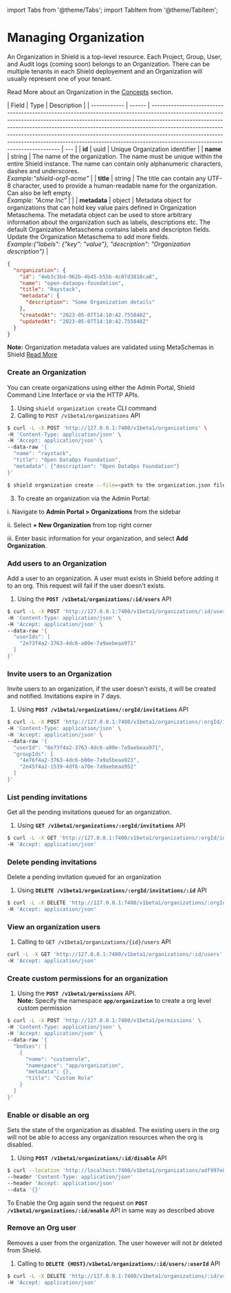 import Tabs from '@theme/Tabs';
import TabItem from '@theme/TabItem';

# Managing Organization

An Organization in Shield is a top-level resource. Each Project, Group, User, and Audit logs (coming soon) belongs to an Organization. There can be multiple tenants in each Shield deployement and an Organization will usually represent one of your tenant.

Read More about an Organization in the [Concepts](../concepts/org.md) section.

<Tabs groupId="model">
  <TabItem value="Model" label="Model" default>

| Field        | Type   | Description                                                                                                                                                                                                                                                                                                                                                                                                                                         |
| ------------ | ------ | --------------------------------------------------------------------------------------------------------------------------------------------------------------------------------------------------------------------------------------------------------------------------------------------------------------------------------------------------------------------------------------------------------------------------------------------------- | --- |
| **id**       | uuid   | Unique Organization identifier                                                                                                                                                                                                                                                                                                                                                                                                                      |
| **name**     | string | The name of the organization. The name must be unique within the entire Shield instance. The name can contain only alphanumeric characters, dashes and underscores.<br/> _Example:"shield-org1-acme"_                                                                                                                                                                                                                                               |
| **title**    | string | The title can contain any UTF-8 character, used to provide a human-readable name for the organization. Can also be left empty. <br/>_Example: "Acme Inc"_                                                                                                                                                                                                                                                                                           |     |
| **metadata** | object | Metadata object for organizations that can hold key value pairs defined in Organization Metaschema. The metadata object can be used to store arbitrary information about the organization such as labels, descriptions etc. The default Organization Metaschema contains labels and descripton fields. Update the Organization Metaschema to add more fields.<br/>_Example:{"labels": {"key": "value"}, "description": "Organization description"}_ |

</TabItem>
<TabItem value="JSON" label="Sample JSON" default>

```json
{
  "organization": {
    "id": "4eb3c3b4-962b-4b45-b55b-4c07d3810ca8",
    "name": "open-dataops-foundation",
    "title": "Raystack",
    "metadata": {
      "description": "Some Organization details"
    },
    "createdAt": "2023-05-07T14:10:42.755848Z",
    "updatedAt": "2023-05-07T14:10:42.755848Z"
  }
}
```

</TabItem>
</Tabs>

**Note:** Organization metadata values are validated using MetaSchemas in Shield [Read More](../reference/metaschemas.md)

### Create an Organization

You can create organizations using either the Admin Portal, Shield Command Line Interface or via the HTTP APIs.

1. Using `shield organization create` CLI command
2. Calling to `POST /v1beta1/organizations` API

<Tabs groupId="api">
  <TabItem value="http" label="HTTP">

```bash
$ curl -L -X POST 'http://127.0.0.1:7400/v1beta1/organizations' \
-H 'Content-Type: application/json' \
-H 'Accept: application/json' \
--data-raw '{
  "name": "raystack",
  "title": "Open DataOps Foundation",
  "metadata": {"description": "Open DataOps Foundation"}
}'
```

  </TabItem>
<TabItem value="cli" label="CLI" default>

```bash
$ shield organization create --file=<path to the organization.json file>
```

  </TabItem>
</Tabs>

3. To create an organization via the Admin Portal:

i. Navigate to **Admin Portal > Organizations** from the sidebar

ii. Select **+ New Organization** from top right corner

iii. Enter basic information for your organization, and select **Add Organization**.

### Add users to an Organization

Add a user to an organization. A user must exists in Shield before adding it to an org. This request will fail if the user doesn't exists.

1. Using the **`POST /v1beta1/organizations/:id/users`** API

```bash
$ curl -L -X POST 'http://127.0.0.1:7400/v1beta1/organizations/:id/users' \
-H 'Content-Type: application/json' \
-H 'Accept: application/json' \
--data-raw '{
  "userIds": [
    "2e73f4a2-3763-4dc6-a00e-7a9aebeaa971"
  ]
}'
```

### Invite users to an Organization

Invite users to an organization, if the user doesn't exists, it will be created and notified. Invitations expire in 7 days.

1. Using **`POST /v1beta1/organizations/:orgId/invitations`** API

```bash
$ curl -L -X POST 'http://127.0.0.1:7400/v1beta1/organizations/:orgId/invitations' \
-H 'Content-Type: application/json' \
-H 'Accept: application/json' \
--data-raw '{
  "userId": "8e73f4a2-3763-4dc6-a00e-7a9aebeaa971",
  "groupIds": [
    "4e76f4a2-3763-4dc6-b00e-7a9a5beaa923",
    "2e45f4a2-1539-4df6-a70e-7a9aebeaa952"
  ]
}'
```

### List pending invitations

Get all the pending invitations queued for an organization.

1. Using **`GET /v1beta1/organizations/:orgId/invitations`** API

```bash
$ curl -L -X GET 'http://127.0.0.1:7400/v1beta1/organizations/:orgId/invitations' \
-H 'Accept: application/json'
```

### Delete pending invitations

Delete a pending invitation queued for an organization

1. Using **`DELETE /v1beta1/organizations/:orgId/invitations/:id`** API

```bash
$ curl -L -X DELETE 'http://127.0.0.1:7400/v1beta1/organizations/:orgId/invitations/:id' \
-H 'Accept: application/json'
```

### View an organization users

1. Calling to `GET /v1beta1/organizations/{id}/users` API

```bash
curl -L -X GET 'http://127.0.0.1:7400/v1beta1/organizations/:id/users' \
-H 'Accept: application/json'
```

### Create custom permissions for an organization

1. Using the **`POST /v1beta1/permissions`** API. <br/>**Note:** Specify the namespace **`app/organization`** to create a org level custom permission

```bash
$ curl -L -X POST 'http://127.0.0.1:7400/v1beta1/permissions' \
-H 'Content-Type: application/json' \
-H 'Accept: application/json' \
--data-raw '{
  "bodies": [
    {
      "name": "customrole",
      "namespace": "app/organization",
      "metadata": {},
      "title": "Custom Role"
    }
  ]
}'
```

### Enable or disable an org

Sets the state of the organization as disabled. The existing users in the org will not be able to access any organization resources when the org is disabled.

1. Using **`POST /v1beta1/organizations/:id/disable`** API

```bash
$ curl --location 'http://localhost:7400/v1beta1/organizations/adf997e8-59d1-4462-a4f2-ab02f60a86e7/disable'
--header 'Content-Type: application/json'
--header 'Accept: application/json'
--data '{}'
```

To Enable the Org again send the request on **`POST /v1beta1/organizations/:id/enable`** API in same way as described above

### Remove an Org user

Removes a user from the organization. The user however will not br deleted from Shield.

1. Calling to **`DELETE {HOST}/v1beta1/organizations/:id/users/:userId`** API

```bash
$ curl -L -X DELETE 'http://127.0.0.1:7400/v1beta1/organizations/:id/users/:userId' \
-H 'Accept: application/json'
```
